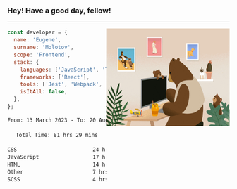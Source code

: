 ### Hey! Have a good day, fellow!
---
<img align='right' alt='GIF' vertical-align='center' src='./src/giphy.gif' width='280px' height='222px'/>

```javascript
const developer = {
  name: 'Eugene',
  surname: 'Molotov',
  scope: 'Frontend',
  stack: {
    languages: ['JavaScript', 'TypeScript'],
    frameworks: ['React'],
    tools: ['Jest', 'Webpack', 'Sass'],
    isItAll: false,
  },
};
```

<div align="center">
<!--START_SECTION:waka-->

```txt
From: 13 March 2023 - To: 20 August 2023

Total Time: 81 hrs 29 mins

CSS                        24 hrs 54 mins  ✎✎✎✎✎✎✎✎.................   30.58 %
JavaScript                 17 hrs 24 mins  ✎✎✎✎✎....................   21.36 %
HTML                       14 hrs 33 mins  ✎✎✎✎.....................   17.86 %
Other                      7 hrs 3 mins    ✎✎.......................   08.67 %
SCSS                       4 hrs 56 mins   ✎✎.......................   06.06 %
```

<!--END_SECTION:waka-->

